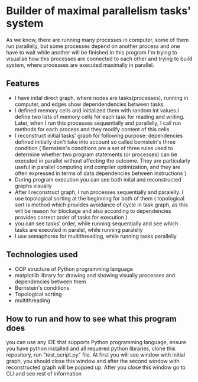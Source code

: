 # Builder of maximal parallelism tasks' system

As we know, there are running many processes in computer, some of them run parallelly, but some processes depend on another process and one have to wait while another
will be finished.In this program I'm trying to visualise how this processes are connected to each other and trying to build system, where processes are executed maximally in
parallel. 

## Features

- I have inital direct graph, where nodes are tasks(processes), running in computer, and edges show dependendencies between tasks
- I defined memory cells and initialized them with random int values.I define two lists of memory cells for each task for reading and writing. Later,
   when I run this processes sequentially and parallelly, I call run methods for each process and they modify content of this cells
- I reconstruct initial tasks' graph for following purpose: dependencies defined initially don't take into account so called bernstein's three condition
  ( Bernstein's conditions are a set of three rules used to determine whether two program statements (or processes) can be executed in parallel without affecting the outcome.
  They are particularly useful in parallel computing and compiler optimization, and they are often expressed in terms of data dependencies between instructions )
- During program execution you can see both inital and reconstructed graphs visually
- After I reconstruct graph, I run processes sequentially and paralelly. I use topological sorting at the beginning for both of them
  ( topological sort is method which provides avoidance of cycle in task graph, as this will be reason for blockage
   and also according to dependencies provides correct order of tasks for execution )
- you can see tasks' order, while running sequentially and see which tasks are executed in paralel, while running paralelly
- I use semaphores for multithreading, while running tasks parallelly
  
## Technologies used

- OOP structure of Python programming language
- matplotlib library for drawing and showing visually processes and dependencies between them
- Bernstein's conditions
- Topological sorting
- multithreading

## How to run and how to see what this program does
you can use any IDE that supports Python programming language,
ensure you have python installed and all requered python libraries, clone this repository,  run "test_script.py" file.
At first you will see window with initial graph, you should close this window and after the second window with reconstructed graph will be popped up.
After you close this window go to CLI and see rest of information
